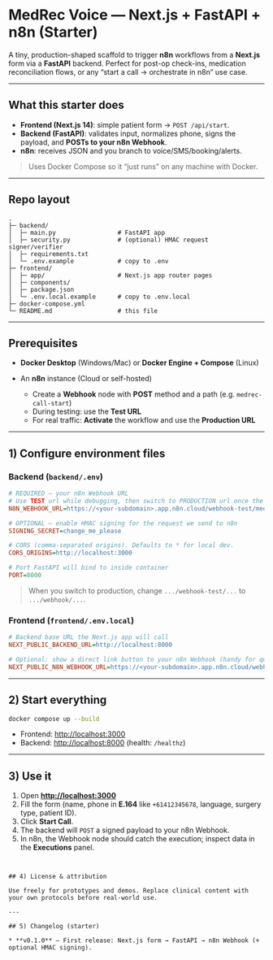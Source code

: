 # MedRec Voice — Next.js + FastAPI + n8n (Starter)

A tiny, production-shaped scaffold to trigger **n8n** workflows from a **Next.js** form via a **FastAPI** backend. Perfect for post-op check-ins, medication reconciliation flows, or any “start a call → orchestrate in n8n” use case.

---

## What this starter does

* **Frontend (Next.js 14)**: simple patient form → `POST /api/start`.
* **Backend (FastAPI)**: validates input, normalizes phone, signs the payload, and **POSTs to your n8n Webhook**.
* **n8n**: receives JSON and you branch to voice/SMS/booking/alerts.

> Uses Docker Compose so it “just runs” on any machine with Docker.

---

## Repo layout

```
.
├─ backend/
│  ├─ main.py                 # FastAPI app
│  ├─ security.py             # (optional) HMAC request signer/verifier
│  ├─ requirements.txt
│  └─ .env.example            # copy to .env
├─ frontend/
│  ├─ app/                    # Next.js app router pages
│  ├─ components/
│  ├─ package.json
│  └─ .env.local.example      # copy to .env.local
├─ docker-compose.yml
└─ README.md                  # this file
```

---

## Prerequisites

* **Docker Desktop** (Windows/Mac) or **Docker Engine + Compose** (Linux)
* An **n8n** instance (Cloud or self-hosted)

  * Create a **Webhook** node with **POST** method and a path (e.g. `medrec-call-start`)
  * During testing: use the **Test URL**
  * For real traffic: **Activate** the workflow and use the **Production URL**

---

## 1) Configure environment files

### Backend (`backend/.env`)

```ini
# REQUIRED — your n8n Webhook URL
# Use TEST url while debugging, then switch to PRODUCTION url once the workflow is activated.
N8N_WEBHOOK_URL=https://<your-subdomain>.app.n8n.cloud/webhook-test/medrec-call-start

# OPTIONAL — enable HMAC signing for the request we send to n8n
SIGNING_SECRET=change_me_please

# CORS (comma-separated origins). Defaults to * for local dev.
CORS_ORIGINS=http://localhost:3000

# Port FastAPI will bind to inside container
PORT=8000
```

> When you switch to production, change `.../webhook-test/...` to `.../webhook/...`.

### Frontend (`frontend/.env.local`)

```ini
# Backend base URL the Next.js app will call
NEXT_PUBLIC_BACKEND_URL=http://localhost:8000

# Optional: show a direct link button to your n8n Webhook (handy for quick tests)
NEXT_PUBLIC_N8N_WEBHOOK_URL=https://<your-subdomain>.app.n8n.cloud/webhook-test/medrec-call-start
```

---

## 2) Start everything

```bash
docker compose up --build
```

* Frontend: [http://localhost:3000](http://localhost:3000)
* Backend:  [http://localhost:8000](http://localhost:8000) (health: `/healthz`)

---

## 3) Use it

1. Open **[http://localhost:3000](http://localhost:3000)**
2. Fill the form (name, phone in **E.164** like `+61412345678`, language, surgery type, patient ID).
3. Click **Start Call**.
4. The backend will `POST` a signed payload to your n8n Webhook.
5. In n8n, the Webhook node should catch the execution; inspect data in the **Executions** panel.

```


## 4) License & attribution

Use freely for prototypes and demos. Replace clinical content with your own protocols before real-world use.

---

## 5) Changelog (starter)

* **v0.1.0** – First release: Next.js form → FastAPI → n8n Webhook (+ optional HMAC signing).
